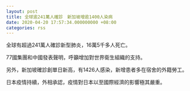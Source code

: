 ```yaml
---
layout: post
title: 全球逾241萬人確診　新加坡增逾1400人染病
date: 2020-04-20 17:57:34.000000000 +08:00
categories: rss
---
```


全球有超過241萬人確診新型肺炎，16萬5千多人死亡。 

77國集團和中國發表聲明，呼籲增加對世界衛生組織的支持。

另外，新加坡確診創單日新高，有1426人感染，新增患者多在宿舍的外籍勞工。

日本疫情持續，外相承認，疫情對日本以至國際經濟的影響極其嚴重。
